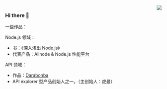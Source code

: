 <img align="right" src="https://github-readme-stats.vercel.app/api?username=JacksonTian&&show_icons=true&theme=github" />

### Hi there 👋

一些作品：

Node.js 领域：
- 书：《深入浅出 Node.js》
- 代表产品：Alinode & Node.js 性能平台

API 领域：
- 作品：[Darabonba](https://github.com/aliyun/darabonba)
- API explorer 型产品创始人之一。（主创始人：虎曼）
